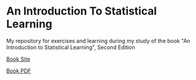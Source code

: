 # An Introduction To Statistical Learning

My repository for exercises and learning during my study of the book "An Introduction to Statistical Learning", Second Edition

[Book Site](https://www.statlearning.com/)

[Book PDF](https://hastie.su.domains/ISLR2/ISLRv2_website.pdf)

